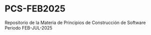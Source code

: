 # PCS-FEB2025
Repositorio de la Materia de Principios de Construcción de Software Periodo FEB-JUL-2025
